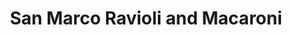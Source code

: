 ---
title: "San Marco Ravioli and Macaroni"
url: /downingtown/san-marco-ravioli-and-macaroni/
shop: shop
---